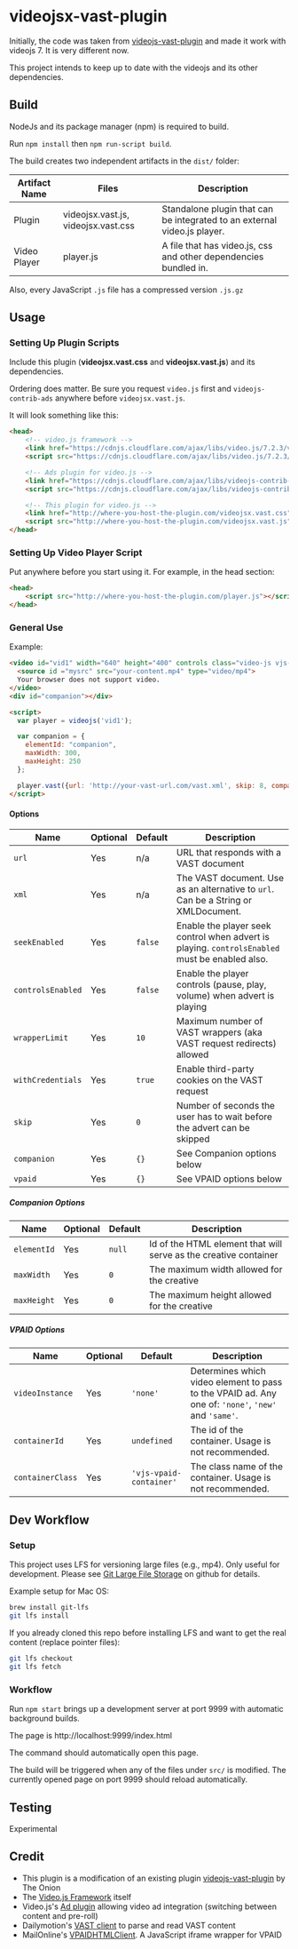# videojsx-vast-plugin


Initially, the code was taken from [videojs-vast-plugin](https://github.com/theonion/videojs-vast-plugin) and made it work with videojs 7.
It is very different now.

This project intends to keep up to date with the videojs and its other dependencies.


## Build

NodeJs and its package manager (npm) is required to build.

Run `npm install` then `npm run-script build`.

The build creates two independent artifacts in the `dist/` folder:

| Artifact Name | Files                              | Description |
| ------------- | -----------------------------------|-------|
| Plugin        | videojsx.vast.js, videojsx.vast.css| Standalone plugin that can be integrated to an external video.js player. |
| Video Player  | player.js                          | A file that has video.js, css and other dependencies bundled in. |
 
Also, every JavaScript `.js` file has a compressed version `.js.gz` 

## Usage

### Setting Up Plugin Scripts

Include this plugin (**videojsx.vast.css** and **videojsx.vast.js**) and its dependencies.

Ordering does matter. Be sure you request `video.js` first and `videojs-contrib-ads` anywhere before `videojsx.vast.js`.

It will look something like this:

```html
<head>
    <!-- video.js framework -->
    <link href="https://cdnjs.cloudflare.com/ajax/libs/video.js/7.2.3/video-js.min.css" rel="stylesheet">
    <script src="https://cdnjs.cloudflare.com/ajax/libs/video.js/7.2.3/video.min.js"></script>

    <!-- Ads plugin for video.js -->
    <link href="https://cdnjs.cloudflare.com/ajax/libs/videojs-contrib-ads/6.6.4/videojs.ads.css" rel="stylesheet">
    <script src="https://cdnjs.cloudflare.com/ajax/libs/videojs-contrib-ads/6.6.4/videojs.ads.min.js"></script>

    <!-- This plugin for video.js -->
    <link href="http://where-you-host-the-plugin.com/videojsx.vast.css" rel="stylesheet">
    <script src="http://where-you-host-the-plugin.com/videojsx.vast.js"></script>
</head>
```

### Setting Up Video Player Script

Put anywhere before you start using it. For example, in the head section:

```html
<head>
    <script src="http://where-you-host-the-plugin.com/player.js"></script>
</head>
```


### General Use

Example:
```html
<video id="vid1" width="640" height="400" controls class="video-js vjs-default-skin" data-setup='{"autoplay":false}' poster="your-poster.jpg">
  <source id ="mysrc" src="your-content.mp4" type="video/mp4">
  Your browser does not support video.
</video>
<div id="companion"></div>

<script>
  var player = videojs('vid1');

  var companion = {
    elementId: "companion",
    maxWidth: 300,
    maxHeight: 250
  };

  player.vast({url: 'http://your-vast-url.com/vast.xml', skip: 8, companion: companion});
</script>
```

#### Options

| Name               | Optional | Default | Description |
| ------------------ | -------- |---------| ----------- |
| `url`              | Yes      | n/a     | URL that responds with a VAST document| 
| `xml`              | Yes      | n/a     | The VAST document. Use as an alternative to `url`. Can be a String or XMLDocument.| 
| `seekEnabled`      | Yes      | `false` | Enable the player seek control when advert is playing. `controlsEnabled` must be enabled also.|          
| `controlsEnabled`  | Yes      | `false` | Enable the player controls (pause, play, volume) when advert is playing|          
| `wrapperLimit`     | Yes      | `10`    | Maximum number of VAST wrappers (aka VAST request redirects) allowed|          
| `withCredentials`  | Yes      | `true`  | Enable third-party cookies on the VAST request|
| `skip`             | Yes      | `0`     | Number of seconds the user has to wait before the advert can be skipped|  
| `companion`        | Yes      | `{}`    | See Companion options below | 
| `vpaid`            | Yes      | `{}`    | See VPAID options below | 

##### Companion Options

| Name          | Optional | Default | Description |
| ------------- |----------|---------| ----------- |
| `elementId`   | Yes      | `null`    | Id of the HTML element that will serve as the creative container| 
| `maxWidth`    | Yes      | `0`       | The maximum width allowed for the creative | 
| `maxHeight`   | Yes      | `0`       | The maximum height allowed for the creative| 


##### VPAID Options

| Name             | Optional | Default               | Description |
| ---------------- | ---------|---------------------- | ----------- |
| `videoInstance`  | Yes      |`'none'`               | Determines which video element to pass to the VPAID ad. Any one of: `'none'`, `'new'` and `'same'`. | 
| `containerId`    | Yes      |`undefined`            | The id of the container. Usage is not recommended.  | 
| `containerClass` | Yes      |`'vjs-vpaid-container'`| The class name of the container. Usage is not recommended.| 

## Dev Workflow

### Setup
This project uses LFS for versioning large files (e.g., mp4). Only useful for development. 
Please see [Git Large File Storage](https://git-lfs.github.com/) on github for details.

Example setup for Mac OS:
```bash
brew install git-lfs
git lfs install
```

If you already cloned this repo before installing LFS and want to get the real content (replace pointer files):

```bash
git lfs checkout
git lfs fetch
```

### Workflow
Run `npm start` brings up a development server at port 9999 with automatic background builds. 

The page is http://localhost:9999/index.html

The command should automatically open this page.

The build will be triggered when any of the files under `src/` is modified. The currently opened page on port 9999 
should reload automatically. 


## Testing

Experimental

## Credit

* This plugin is a modification of an existing plugin [videojs-vast-plugin](https://github.com/theonion/videojs-vast-plugin) by The Onion
* The [Video.js Framework](http://videojs.com/) itself
* Video.js's [Ad plugin](https://github.com/videojs/videojs-contrib-ads) allowing video ad integration (switching between content and pre-roll)
* Dailymotion's [VAST client](https://github.com/dailymotion/vast-client-js) to parse and read VAST content
* MailOnline's [VPAIDHTMLClient](https://github.com/MailOnline/VPAIDHTML5Client). A JavaScript iframe wrapper for VPAID
